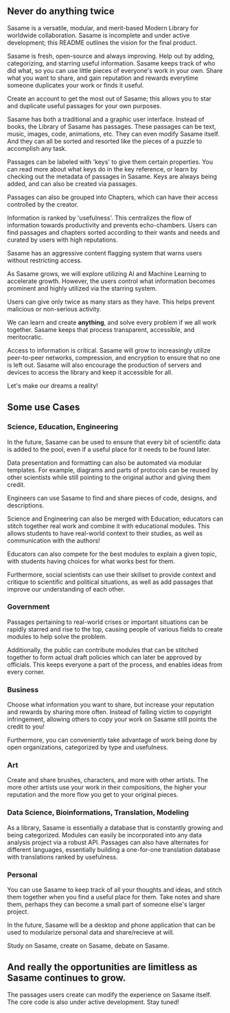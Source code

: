 ## Never do anything twice

Sasame is a versatile, modular, and merit-based Modern Library for worldwide collaboration. Sasame is incomplete and under active development; this README outlines the vision for the final product. 
                          

Sasame is fresh, open-source and always improving. Help out by adding, categorizing, and starring useful information. Sasame keeps track of who did what, so you can use little pieces of everyone's work in your own. Share what you want to share, and gain reputation and rewards everytime someone duplicates your work or finds it useful.
                          

Create an account to get the most out of Sasame; this allows you to star and duplicate useful passages for your own purposes.
                          

Sasame has both a traditional and a graphic user interface. Instead of books, the Library of Sasame has passages. These passages can be text, music, images, code, animations, etc. They can even modify Sasame itself. And they can all be sorted and resorted like the pieces of a puzzle to accomplish any task.
                          

Passages can be labeled with 'keys' to give them certain properties. You can read more about what keys do in the key reference, or learn by checking out the metadata of passages in Sasame. Keys are always being added, and can also be created via passages.
                          

Passages can also be grouped into Chapters, which can have their access controlled by the creator.
                          

Information is ranked by 'usefulness'. This centralizes the flow of information towards productivity and prevents echo-chambers. Users can find passages and chapters sorted according to their wants and needs and curated by users with high reputations.
                          

Sasame has an aggressive content flagging system that warns users without restricting access.


As Sasame grows, we will explore utilizing AI and Machine Learning to accelerate growth. However, the users control what information becomes prominent and highly utilized via the starring system.


Users can give only twice as many stars as they have. This helps prevent malicious or non-serious activity.


We can learn and create **anything**, and solve every problem if we all work together. Sasame keeps that process transparent, accessible, and meritocratic.
                          

Access to information is critical. Sasame will grow to increasingly utilize peer-to-peer networks, compression, and encryption to ensure that no one is left out. Sasame will also encourage the production of servers and devices to access the library and keep it accessible for all.


Let's make our dreams a reality!

## Some use Cases

### Science, Education, Engineering

In the future, Sasame can be used to ensure that every bit of scientific data is added to the pool, even if a useful place for it needs to be found later.

Data presentation and formatting can also be automated via modular templates. For example, diagrams and parts of protocols can be reused by other scientists while still pointing to the original author and giving them credit.

Engineers can use Sasame to find and share pieces of code, designs, and descriptions.

Science and Engineering can also be merged with Education; educators can stitch together real work and combine it with educational modules. This allows students to have real-world context to their studies, as well as communication with the authors!

Educators can also compete for the best modules to explain a given topic, with students having choices for what works best for them.

Furthermore, social scientists can use their skillset to provide context and critique to scientific and political situations, as well as add passages that improve our understanding of each other.

### Government

Passages pertaining to real-world crises or important situations can be rapidly starred and rise to the top, causing people of various fields to create modules to help solve the problem.

Additionally, the public can contribute modules that can be stitched together to form actual draft policies which can later be approved by officials. This keeps everyone a part of the process, and enables ideas from every corner.

### Business

Choose what information you want to share, but increase your reputation and rewards by sharing more often. Instead of falling victim to copyright infringement, allowing others to copy your work on Sasame still points the credit to you!

Furthermore, you can conveniently take advantage of work being done by open organizations, categorized by type and usefulness.

### Art

Create and share brushes, characters, and more with other artists. The more other artists use your work in their compositions, the higher your reputation and the more flow you get to your original pieces.

### Data Science, Bioinformations, Translation, Modeling

As a library, Sasame is essentially a database that is constantly growing and being categorized. Modules can easily be incorporated into any data analysis project via a robust API. Passages can also have alternates for different languages, essentially building a one-for-one translation database with translations ranked by usefulness.


### Personal

You can use Sasame to keep track of all your thoughts and ideas, and stitch them together when you find a useful place for them. Take notes and share them, perhaps they can become a small part of someone else's larger project.

In the future, Sasame will be a desktop and phone application that can be used to modularize personal data and share/recieve at will.

Study on Sasame, create on Sasame, debate on Sasame.


## And really the opportunities are limitless as Sasame continues to grow.

The passages users create can modify the experience on Sasame itself. The core code is also under active development. Stay tuned!
